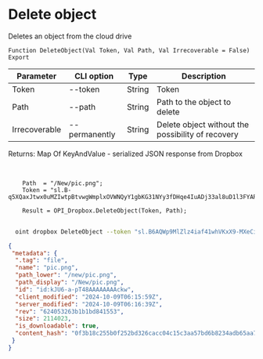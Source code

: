 ﻿---
sidebar_position: 7
---

# Delete object
 Deletes an object from the cloud drive



`Function DeleteObject(Val Token, Val Path, Val Irrecoverable = False) Export`

  | Parameter | CLI option | Type | Description |
  |-|-|-|-|
  | Token | --token | String | Token |
  | Path | --path | String | Path to the object to delete |
  | Irrecoverable | --permanently | String | Delete object without the possibility of recovery |

  
  Returns:  Map Of KeyAndValue - serialized JSON response from Dropbox

<br/>




```bsl title="Code example"
    Path  = "/New/pic.png";
    Token = "sl.B-q5XQaxJtwx0uMZIwtpBtvwgWmplxOVWNQyY1gbKG31NYy3fDHqe4IuADj33al8uD1l3FYARn...";

    Result = OPI_Dropbox.DeleteObject(Token, Path);
```



```sh title="CLI command example"
    
  oint dropbox DeleteObject --token "sl.B6AQWp9MlZlz4iaf41whVKxX9-MXeCiQhPRe4YIRxFmZ3zHsdjmOAatzgaWVhqmlIOvDD6WIUQ..." --path %path% --permanently %permanently%

```

```json title="Result"
{
 "metadata": {
  ".tag": "file",
  "name": "pic.png",
  "path_lower": "/new/pic.png",
  "path_display": "/New/pic.png",
  "id": "id:kJU6-a-pT48AAAAAAAAckw",
  "client_modified": "2024-10-09T06:15:59Z",
  "server_modified": "2024-10-09T06:16:39Z",
  "rev": "624053263b1b1bd841553",
  "size": 2114023,
  "is_downloadable": true,
  "content_hash": "0f3b18c255b0f252bd326cacc04c15c3aa57bd6b8234adb65aa7bb2987a65492"
 }
}
```
